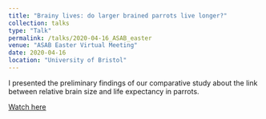 ```yaml
---
title: "Brainy lives: do larger brained parrots live longer?"
collection: talks
type: "Talk"
permalink: /talks/2020-04-16_ASAB_easter
venue: "ASAB Easter Virtual Meeting"
date: 2020-04-16
location: "University of Bristol"
---
```


I presented the preliminary findings of our comparative study about the link between relative brain size and life expectancy in parrots. 

[Watch here](https://www.youtube.com/watch?v=UuZCXxjj8S8&t=79s)

